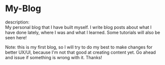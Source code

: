 # My-Blog


description: <br>
My personal blog that I have built myself. I write blog posts about 
what I have done lately, where I was and what I learned. Some tutorials will also be
seen here!


Note: this is my first blog, so I will try to do my best to make
changes for better UX/UI, because I'm not that good at creating content
yet. Go ahead and issue if something is wrong with it. Thanks!


<br>

